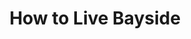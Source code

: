 ---
title: "How to Live Bayside"
url: /beach-haven/how-to-live-bayside/
shop: interior decoration
---